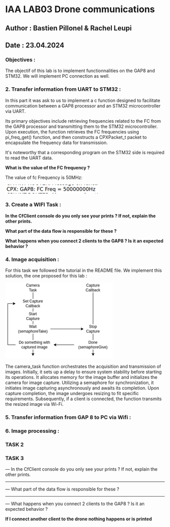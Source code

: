 # IAA LAB03 Drone communications
## Author : Bastien Pillonel & Rachel Leupi
## Date : 23.04.2024

### Objectives :
The objectif of this lab is to implement functionnalities on the GAP8 and STM32. We will implement PC connection as well.

### 2. Transfer information from UART to STM32 :
In this part it was ask to us to implement a c function designed to facilitate communication between a GAP8 processor and an STM32 microcontroller via UART. 

Its primary objectives include retrieving frequencies related to the FC from the GAP8 processor and transmitting them to the STM32 microcontroller. Upon execution, the function retrieves the FC frequencies using pi_freq_get() function, and then constructs a CPXPacket_t packet to encapsulate the frequency data for transmission. 

It's noteworthy that a corresponding program on the STM32 side is required to read the UART data.

**What is the value of the FC frequency ?**

The value of fc Frequency is 50MHz:

![](./picture/Screenshot_2024-04-23_14-26-20.png)

### 3. Create a WIFI Task :

**In the CfClient console do you only see your prints ? If not, explain the other prints.**

**What part of the data flow is responsible for these ?**

**What happens when you connect 2 clients to the GAP8 ? Is it an expected behavior ?**

### 4. Image acquisition :

For this task we followed the tutorial in the README file.
We implement this solution, the one proposed for this lab :

![](./img/iaa_lab3_acuisition.png) 

The camera_task function orchestrates the acquisition and transmission of images. Initially, it sets up a delay to ensure system stability before starting its operations. It allocates memory for the image buffer and initializes the camera for image capture. Utilizing a semaphore for synchronization, it initiates image capturing asynchronously and awaits its completion. Upon capture completion, the image undergoes resizing to fit specific requirements. Subsequently, if a client is connected, the function transmits the resized image via Wi-Fi.

### 5. Transfer information from GAP 8 to PC via Wifi :
### 6. Image processing : 

### TASK 2



### TASK 3

— In the CfClient console do you only see your prints ? If not, explain the other prints.

****

— What part of the data flow is responsible for these ?

****

— What happens when you connect 2 clients to the GAP8 ? Is it an expected behavior ?

**If I connect another client to the drone nothing happens or is printed**

